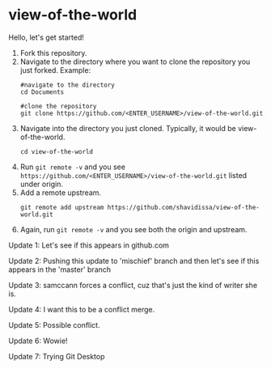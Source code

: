 # view-of-the-world

Hello, let's get started!

1. Fork this repository.
1. Navigate to the directory where you want to clone the repository you just forked.
    Example:
    ```
    #navigate to the directory
    cd Documents
    
    #clone the repository
    git clone https://github.com/<ENTER_USERNAME>/view-of-the-world.git
    ```
1. Navigate into the directory you just cloned. Typically, it would be view-of-the-world.
    ```
    cd view-of-the-world
    ```
1. Run `git remote -v` and you see `https://github.com/<ENTER_USERNAME>/view-of-the-world.git` listed under origin.
1. Add a remote upstream.
    ```
    git remote add upstream https://github.com/shavidissa/view-of-the-world.git
    ```
 1. Again, run `git remote -v` and you see both the origin and upstream.

Update 1: Let's see if this appears in github.com

Update 2: Pushing this update to 'mischief' branch and then let's see if this appears in the 'master' branch

Update 3: samccann forces a conflict, cuz that's just the kind of writer she is.

Update 4: I want this to be a conflict merge.

Update 5: Possible conflict.

Update 6: Wowie!

Update 7: Trying Git Desktop
